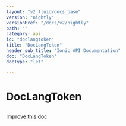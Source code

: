 ```yaml
---
layout: "v2_fluid/docs_base"
version: "nightly"
versionHref: "/docs/v2/nightly"
path: ""
category: api
id: "doclangtoken"
title: "DocLangToken"
header_sub_title: "Ionic API Documentation"
doc: "DocLangToken"
docType: "let"

---
```










<h1 class="api-title">
<a class="anchor" name="doc-lang-token" href="#doc-lang-token"></a>

DocLangToken





</h1>

<a class="improve-v2-docs" href="http://github.com/driftyco/ionic/edit/master//src/platform/platform.ts#L844">
Improve this doc
</a>










<!-- @usage tag -->


<!-- @property tags -->



<!-- instance methods on the class -->




<!-- related link --><!-- end content block -->


<!-- end body block -->

